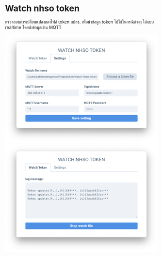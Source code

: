 # Watch nhso token

ตรวจสอบการเปลี่ยนแปลงของไฟล์ token  สปสช. เพื่อนำข้อมูล token ไปใช้ในกรณีต่างๆ ได้แบบ realtime โดยส่งข้อมูลผ่าน MQTT

![](screen-shot1.png)
![](screen-shot2.png)